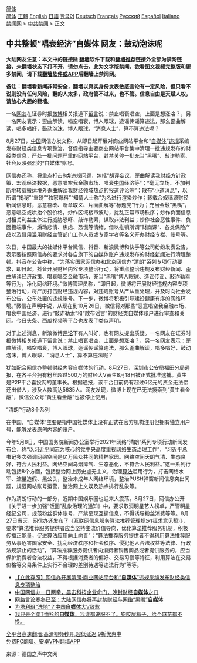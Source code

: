  <!-- 面包屑导航 --> <div class="breadcrumb"><!-- GTranslate: https://gtranslate.io/ -->  <div class="switcher notranslate">  <div class="selected">  <a href="#" onclick="return false;"> 简体</a>  </div>  <div class="option">  <a href="https://www.bannedbook.org" onclick="doGTranslate('zh-CN|zh-CN');jQuery('div.switcher div.selected a').html(jQuery(this).html());return false;" title="简体中文" class="nturl selected"> 简体</a>  <a href="https://www.bannedbook.org/zh-tw/" onclick="doGTranslate('zh-CN|zh-TW');jQuery('div.switcher div.selected a').html(jQuery(this).html());return false;" title="繁體中文" class="nturl"> 正體</a>  <a href="https://www.bannedbook.org/en/" onclick="doGTranslate('zh-CN|en');jQuery('div.switcher div.selected a').html(jQuery(this).html());return false;" title="English" class="nturl"> English</a>  <a href="https://www.bannedbook.org/ja/" onclick="doGTranslate('zh-CN|ja');jQuery('div.switcher div.selected a').html(jQuery(this).html());return false;" title="日本語" class="nturl"> 日語</a>  <a href="https://www.bannedbook.org/ko/" onclick="doGTranslate('zh-CN|ko');jQuery('div.switcher div.selected a').html(jQuery(this).html());return false;" title="한국어" class="nturl"> 한국어</a>  <a href="https://www.bannedbook.org/de/" onclick="doGTranslate('zh-CN|de');jQuery('div.switcher div.selected a').html(jQuery(this).html());return false;" title="Deutsch" class="nturl"> Deutsch</a>  <a href="https://www.bannedbook.org/fr/" onclick="doGTranslate('zh-CN|fr');jQuery('div.switcher div.selected a').html(jQuery(this).html());return false;" title="Français" class="nturl"> Français</a>  <a href="https://www.bannedbook.org/ru/" onclick="doGTranslate('zh-CN|ru');jQuery('div.switcher div.selected a').html(jQuery(this).html());return false;" title="Русский" class="nturl"> Русский</a>  <a href="https://www.bannedbook.org/es/" onclick="doGTranslate('zh-CN|es');jQuery('div.switcher div.selected a').html(jQuery(this).html());return false;" title="Español" class="nturl"> Español</a>  <a href="https://www.bannedbook.org/it/" onclick="doGTranslate('zh-CN|it');jQuery('div.switcher div.selected a').html(jQuery(this).html());return false;" title="Italiano" class="nturl"> Italiano</a>  </div>  </div>      <div class='breadcrumb-sub'><!-- Breadcrumb NavXT 6.3.0 --> <a href="https://www.bannedbook.org/" class="home">禁闻网</a> &gt; <a href="https://www.bannedbook.org/bnews/cbnews/" class="category">中共禁闻</a> &gt; 正文</div></div><h2>中共整顿“唱衰经济”自媒体 网友：鼓动泡沫呢</h2> <p class="notice"><b>大陆网友注意：本文中的链接除 <a href="https://github.com/bannedbook/fanqiang" >翻墙</a>软件下载和<a href="https://github.com/killgcd/justmysocks/blob/master/README.md">翻墙推荐</a>链接外全部为禁网链接，未翻墙状态下打不开，请勿点击。此为文字版禁闻，欲看图文视频完整版和更多禁闻，请下载<a href="https://github.com/bannedbook/fanqiang">翻墙软件或APP</a>后翻墙上禁闻网。</p><p>备注：翻墙看新闻非常安全，翻墙以真实身份发表敏感言论有一定风险，但只看不说则没有任何风险，翻的人太多，政府管不过来，也不管。信息自由是天赋人权，请放心大胆的翻墙。</b></p>  <div class="entry"> <p id="summary">一名<a href="https://www.bannedbook.org/bnews/tag/%e7%bd%91%e5%8f%8b/" class="st_tag internal_tag" rel="tag" title="标签 网友 下的日志">网友</a>在证券时报<a href="https://www.bannedbook.org/bnews/tag/%e5%be%ae%e5%8d%9a/" class="st_tag internal_tag" rel="tag" title="标签 微博 下的日志">微博</a>相关报道下<span class='wp_keywordlink'><a href="https://www.bannedbook.org/bnews/tougao/" title="留言" target="_blank">留言</a></span>说：禁止唱衰唱空，上面是想涨咯？，另一名网友表示：歪曲解读，唱空唱衰，博人眼球，造谣传谣算违法，那么歪曲解读，唱多唱好，鼓动<a href="https://www.bannedbook.org/bnews/tag/%E6%B3%A1%E6%B2%AB/" class="st_tag internal_tag" rel="tag" title="标签 泡沫 下的日志">泡沫</a>，博人眼球，“消息人士”，算不算违法呢？</p> <p>8月27日，<span class='wp_keywordlink_affiliate'><a href="https://www.bannedbook.org/" title="中国" target="_blank">中国</a></span>网信办发文称，从即日起开展对商业网站平台和“<a href="https://www.bannedbook.org/bnews/tag/%e8%87%aa%e5%aa%92%e4%bd%93/" class="st_tag internal_tag" rel="tag" title="标签 自媒体 下的日志">自媒体</a>”<a href="https://www.bannedbook.org/bnews/tag/%E8%BF%9D%E8%A7%84/" class="st_tag internal_tag" rel="tag" title="标签 违规 下的日志">违规</a>采编发布财经类信息专项整治，督促指导主要商业网站平台集中清理一批违规发布的财经类信息，严处一批问题严重的网站平台，封禁关停一批充当“黑嘴”、敲诈勒索、社会反映强烈的“自媒体”账号。</p> <p>网信办还称，将重点打击8类违规问题，包括“胡评妄议、歪曲解读我财经方针政策、宏观经济数据，恶意唱空我金融市场、唱衰<a href="https://www.bannedbook.org/bnews/tag/%E4%B8%AD%E5%9B%BD/" class="st_tag internal_tag" rel="tag" title="标签 中国 下的日志">中国</a>经济等”；“毫无立场、不加判断地转载搬运境外歪曲解读我财经领域热点的报道评论等”；散布“小道消息”，以所谓“揭秘”“重磅”“独家爆料”“知情人士称”为名进行渲染炒作；转载合规稿源财经新闻信息时，恶意篡改、断章取义、片面曲解等“标题党”行为；充当金融“黑嘴”，恶意唱空或哄抬个股价格，炒作区域楼市波动，扰乱正常市场秩序；炒作负面信息对相关利益主体进行威胁恐吓、敲诈勒索，谋取非法利益；炒作社会恶性事件、负面极端事件，煽动悲情、焦虑、恐慌等情绪，借以推销所谓“财商课”、各类保险产品以及冒用滥用财经主管部门工作人员或专家学者等名义开办财经专栏、账号等。</p>  <p>次日，中国最大的社媒体平台微信、抖音、新浪微博和快手等公司纷纷发表公告，表示要按照网信办的要求对各自旗下的自媒体账户违规发布的财经<span class='wp_keywordlink_affiliate'><a href="https://www.bannedbook.org/" title="新闻">新闻</a></span>进行清理整顿。抖音在公告中称，“为落实国家网信办和北京网信办“清朗”系列专项行动要求，即日起，抖音开展财经内容专项整治行动，将重点整治违规发布财经新闻、歪曲解读经济政策、唱衰唱空金融市场、充当“黑嘴”博人眼球、造谣传谣、敲诈勒索等行为，净化网络环境。”微博管理员称，“即日起，微博将开展财经违规内容专项整治行动，将严厉打击财经违规内容，对违规账号从严从重处理，并及时向社会发布公告，公布处置的违规账号。下一步，微博将积极引导建设健康有序的网络环境。”微信在声明中说，从现在到10月26日，微信将对那些“恶意唱空我金融市场、唱衰中国经济、进行“敲诈勒索”和“散布谣言”的财经类自媒体账户进行审查和关闭。今日头条、西瓜视频等平台也发表了类似声明。</p> <p>对于上述消息，新浪微博<span class='wp_keywordlink_affiliate'><a href="https://www.bannedbook.org/bnews/comments/" title="新闻评论" target="_blank">评论</a></span>下有人叫好，也有网友提出质疑。一名网友在证券时报微博相关报道下留言说：禁止唱衰唱空，上面是想涨咯？，另一名网友表示：歪曲解读，唱空唱衰，博人眼球，造谣传谣算违法，那么歪曲解读，唱多唱好，鼓动泡沫，博人眼球，“消息人士”，算不算违法呢？</p> <p>犹如配合网信办整顿财经内容自媒体的行动，8月27日，深圳市公安局福田分局通报，在各平台拥有粉丝超过500万的财经大V黄生8月18日被正式批准逮捕。黄生是P2P平台喜投网的董事长。根据通报，该平台目前仍有超过6亿元的资金无法偿还出借人，涉及人数高达5635人。网友发现，微博上现在已无法搜索到“黄生看金融”，微信公众号“黄生看金融”也被停止使用。</p>  <p>“清朗”行动8个系列</p> <p>在中国，“自媒体”主要是指中国社媒体上没有正式在官方机构注册但拥有独立用户号，能够发表原创内容的账户。</p> <p>今年5月8日，中国国务院新闻办公室举行2021年网络“清朗”系列专项行动新闻发布会，称“以<a href="https://www.bannedbook.org/bnews/tag/%e4%b9%a0%e8%bf%91%e5%b9%b3/" class="st_tag internal_tag" rel="tag" title="标签 习近平 下的日志">习近平</a>同志为核心的党中央高度重视网络生态治理工作”，“习近平总书记多次强调网络空间是亿万民众共同的精神家园。网络空间天朗气清、生态良好，符合人民利益。网络空间乌烟瘴气、生态恶化，不符合人民利益。”这一系列行动包括8个方面，包括整治网上历史虚无主义，治理<a href="https://www.bannedbook.org/bnews/tag/%E7%AE%97%E6%B3%95/" class="st_tag internal_tag" rel="tag" title="标签 算法 下的日志">算法</a>滥用行为，打击网络水军、流量造假、黑公关，整治未成年人网络环境，整治PUSH弹窗新闻信息突出问题，规范网站账号运营，整治网上文娱及热点排行乱象等。</p>  <p>作为清朗行动的一部分，近期中国娱乐圈也迎来大震荡。8月27日，网信办公开《关于进一步加强“饭圈”乱象治理的通知》中，要求取消明星艺人榜单，严管明星经纪公司，规范粉丝群体账号，严禁呈现互撕信息，不得诱导粉丝消费等等。8月27日当天，网信办还发布了《互联网信息服务算法推荐管理规定(征求意见稿)》，要求“算法推荐服务提供者应当坚持主流价值导向，优化算法推荐服务机制，积极传播正能量，促进算法应用向上向善”；“算法推荐服务提供者不得利用算法推荐服务从事危害国家安全、扰乱经济秩序和社会秩序、侵犯他人合法权益等法律、行政法规禁止的活动”，“算法推荐服务提供者向消费者销售商品或者提供服务的，应当保护消费者合法权益，不得根据消费者的偏好、交易习惯等特征，利用算法在交易价格等交易条件上实行不合理的差别待遇等违法行为”等等。</p> <ul class='op-related-articles' title='相关阅读'> <li><a href='https://www.bannedbook.org/bnews/baitai/20210830/1615445.html' target='_blank'>【立此存照】网信办开展清朗·商业网站平台和“<b>自媒体</b>”违规采编发布财经类信息专项整治</a></li> <li><a href='https://www.bannedbook.org/bnews/headline/20210828/1615117.html' target='_blank'>中国网信办一日两拳，晨击科技企业命门，晚封财经<b>自媒体</b>之口</a></li> <li><a href='https://www.bannedbook.org/bnews/cbnews/20210828/1614708.html' target='_blank'>网路言论寒冬已至：大陆网信办将再封禁财经与网络“黑嘴”<b>自媒体</b></a></li> <li><a href='https://www.bannedbook.org/bnews/baitai/20210823/1611714.html' target='_blank'>为塔利班“洗地”？中国<b>自媒体</b>大V致歉</a></li> <li><a href='https://www.bannedbook.org/bnews/bannedvideo/20210805/1600456.html' target='_blank'>我只是个穿T恤衫的<b>自媒体</b>，我谁都说服不了。狗咬屎橛子，给个麻花都不换。</a></li> </ul> <p class="texttj"> <a href="https://github.com/bannedbook/fanqiang/wiki/V2ray%E6%9C%BA%E5%9C%BA" target="_blank">全平台高速翻墙:高清视频秒开,超低延迟,9折优惠中</a><br/> <a href="https://github.com/bannedbook/fanqiang/wiki/%E7%A6%81%E9%97%BB%E7%BD%91%E5%AE%89%E5%8D%93%E7%BF%BB%E5%A2%99%E6%96%B0%E9%97%BBAPP" target="_blank">免费PC翻墙、安卓VPN翻墙APP</a></p><p> 来源：德国之声中文网 </p> <a name='sharetosocial'></a>  <div style="margin-bottom:5px;padding-bottom:5px;clear:both"> <div id="archive-pix-1" class="banner-ads"> <!-- AuctionX Display platform tag START --> <div id="26318x728x90x621x_ADSLOT2" clicktrack="%%CLICK_URL_ESC%%"></div> <!-- AuctionX Display platform tag END --> </div> <div id="archive-pix-2" class="banner-ads"> <!-- AuctionX Display platform tag START --> <div id="26315x300x250x621x_ADSLOT2" clicktrack="%%CLICK_URL_ESC%%"></div> <!-- AuctionX Display platform tag END --> </div> </div>  <div id="archive-pix-1" class="banner-ads"> <!-- AuctionX Display platform tag START --> <div id="26318x728x90x621x_ADSLOT3" clicktrack="%%CLICK_URL_ESC%%"></div> <!-- AuctionX Display platform tag END --> </div> </div><!--END ENTRY--> 